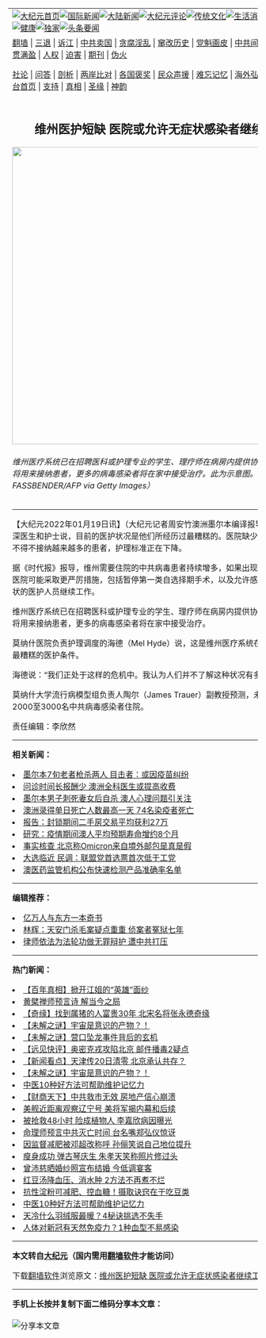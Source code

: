 <a name="1" id="1" target="_blank"></a><span id="1"></span>
<table align=center border="0"><tr><td colspan="2" VALIGN=TOP><a href="https://github.com/vqlpkt3054/djy/blob/master/gb/nf1351518.md#1"><img src="https://raw.githubusercontent.com/vqlpkt3054/www/master/t/djy/1.jpg" title="大纪元首页" alt="大纪元首页"></a><a href="https://github.com/vqlpkt3054/djy/blob/master/gb/n24hr.md#1"><img src="https://raw.githubusercontent.com/vqlpkt3054/www/master/t/djy/3.jpg" title="国际新闻" alt="国际新闻"></a><a href="https://github.com/vqlpkt3054/djy/blob/master/gb/nsc413.md#1"><img src="https://raw.githubusercontent.com/vqlpkt3054/www/master/t/djy/4.jpg" title="大陆新闻" alt="大陆新闻"></a><a href="https://github.com/vqlpkt3054/djy/blob/master/gb/news392.md#1"><img src="https://raw.githubusercontent.com/vqlpkt3054/www/master/t/djy/5.jpg" title="大纪元评论" alt="大纪元评论"></a><a href="https://github.com/vqlpkt3054/djy/blob/master/gb/news2007.md#1"><img src="https://raw.githubusercontent.com/vqlpkt3054/www/master/t/djy/6.jpg" title="传统文化" alt="传统文化"></a><a href="https://github.com/vqlpkt3054/djy/blob/master/gb/news2008.md#1"><img src="https://raw.githubusercontent.com/vqlpkt3054/www/master/t/djy/7.jpg" title="生活消费" alt="生活消费"></a><a href="https://github.com/vqlpkt3054/djy/blob/master/gb/ncyule.md#1"><img src="https://raw.githubusercontent.com/vqlpkt3054/www/master/t/djy/8.jpg" title="娱乐休闲" alt="娱乐休闲"></a><a href="https://github.com/vqlpkt3054/djy/blob/master/gb/nsc1002.md#1"><img src="https://raw.githubusercontent.com/vqlpkt3054/www/master/t/djy/9.jpg" title="健康" alt="健康"></a><a href="https://github.com/vqlpkt3054/djy/blob/master/gb/nf6092.md#1"><img src="https://raw.githubusercontent.com/vqlpkt3054/www/master/t/djy/10a.jpg" title="独家" alt="独家"></a><a href="https://github.com/vqlpkt3054/djy/blob/master/gb/nf4514.md#1"><img src="https://raw.githubusercontent.com/vqlpkt3054/www/master/t/djy/12a.jpg" title="头条要闻" alt="头条要闻"></a></td></tr>
<tr><td colspan="2" VALIGN=TOP><a target="_blank" href="https://github.com/vqlpkt3054/www/blob/master/README.md?zsrh#1">翻墙</a> | <a target="_blank" href="https://github.com/vqlpkt3054/djy/blob/master/gb/nf5657.md#1">三退</a> | <a target="_blank" href="https://github.com/vqlpkt3054/djy/blob/master/gb/nf6124.md#1">诉江</a> | <a target="_blank" href="https://github.com/vqlpkt3054/djy/blob/master/gb/nf1176117.md#1">中共卖国</a> | <a target="_blank" href="https://github.com/vqlpkt3054/djy/blob/master/gb/nf5773.md#1">贪腐淫乱</a> | <a target="_blank" href="https://github.com/vqlpkt3054/djy/blob/master/gb/nf1176115.md#1">窜改历史</a> | <a target="_blank" href="https://github.com/vqlpkt3054/djy/blob/master/gb/nf1176107.md#1">党魁画皮</a> | <a target="_blank" href="https://github.com/vqlpkt3054/djy/blob/master/gb/nf1320400.md#1">中共间谍</a> | <a target="_blank" href="https://github.com/vqlpkt3054/djy/blob/master/gb/nf1176114.md#1">破坏传统</a> | <a target="_blank" href="https://github.com/vqlpkt3054/ntdtv/blob/master/gb/prog447_1.md#1">恶贯满盈</a> | <a target="_blank" href="https://github.com/vqlpkt3054/djy/blob/master/gb/ncid278.md#1">人权</a> | <a target="_blank" href="https://github.com/vqlpkt3054/djy/blob/master/gb/nf1176111.md#1">迫害</a> | <a target="_blank" href="https://gitlab.com/szzdlab/mh-qikan/blob/master/README.md#1">期刊</a> | <a target="_blank" href="https://github.com/vqlpkt3054/djy/blob/master/gb/nf5562.md#1">伪火</a></p><p><a target="_blank" href="https://github.com/vqlpkt3054/djy/blob/master/gb/9p.md#1">社论</a> | <a target="_blank" href="https://github.com/vqlpkt3054/djy/blob/master/gb/nf4378.md#1">问答</a> | <a target="_blank" href="https://github.com/vqlpkt3054/djy/blob/master/gb/nf5792.md#1">剖析</a> | <a target="_blank" href="https://github.com/vqlpkt3054/djy/blob/master/gb/nf5735.md#1">两岸比对</a> | <a target="_blank" href="https://github.com/vqlpkt3054/djy/blob/master/gb/nf6119.md#1">各国褒奖</a> | <a target="_blank" href="https://github.com/vqlpkt3054/djy/blob/master/gb/nf6120.md#1">民众声援</a> | <a target="_blank" href="https://github.com/vqlpkt3054/djy/blob/master/gb/nf1188594.md#1">难忘记忆</a> | <a target="_blank" href="https://github.com/vqlpkt3054/djy/blob/master/gb/nf3180.md#1">海外弘传</a> | <a target="_blank" href="https://github.com/vqlpkt3054/djy/blob/master/gb/nf5410.md#1">万人上访</a> | <a target="_blank" href="https://github.com/vqlpkt3054/www/blob/master/README.md?zsrh#1">平台首页</a> | <a target="_blank" href="https://github.com/vqlpkt3054/djy/blob/master/gb/nf4386.md#1">支持</a> | <a target="_blank" href="https://github.com/vqlpkt3054/djy/blob/master/gb/nf4389.md#1">真相</a> | <a target="_blank" href="https://github.com/vqlpkt3054/djy/blob/master/gb/nf5790.md#1">圣缘</a> | <a target="_blank" href="https://github.com/vqlpkt3054/djy/blob/master/gb/nf4786.md#1">神韵</a></td></tr>
<tr><td VALIGN=TOP width="626"><h2 align=center>维州医护短缺 医院或允许无症状感染者继续工作</h2>
<img width="600" src="https://i.epochtimes.com/assets/uploads/2022/01/id13513164-GettyImages-1237549949-600x400.jpg" />
<h6>维州医疗系统已在招聘医科或护理专业的学生、理疗师在病房内提供协助。隔离酒店将用来接纳患者，更多的病毒感染者将在家中接受治疗。此为示意图。（INA FASSBENDER/AFP via Getty Images）
</h6>
<hr>
<p>【大纪元2022年01月19日讯】（大纪元记者周安竹澳洲<ahref="https://github.com/vqlpkt3054/djy/blob/master/gb/tag/%E5%A2%A8%E5%B0%94%E6%9C%AC.md#1">墨尔本</a>编译报导）墨尔本资深医生和护士说，目前的<ahref="https://github.com/vqlpkt3054/djy/blob/master/gb/tag/%E5%8C%BB%E6%8A%A4.md#1">医护</a>状况是他们所经历过最糟糕的。医院缺少医护人员而且不得不接纳越来越多的患者，护理标准正在下降。</p>
<p>据《时代报》报导，维州需要住院的<ahref="https://github.com/vqlpkt3054/djy/blob/master/gb/tag/%E4%B8%AD%E5%85%B1%E7%97%85%E6%AF%92.md#1">中共病毒</a>患者持续增多，如果出现最糟糕情况，医院可能采取更严厉措施，包括暂停第一类自选择期手术，以及允许感染病毒但无症状的<ahref="https://github.com/vqlpkt3054/djy/blob/master/gb/tag/%E5%8C%BB%E6%8A%A4.md#1">医护</a>人员继续工作。</p>
<p>维州<ahref="https://github.com/vqlpkt3054/djy/blob/master/gb/tag/%E5%8C%BB%E7%96%97%E7%B3%BB%E7%BB%9F.md#1">医疗系统</a>已在招聘医科或护理专业的学生、理疗师在病房内提供协助。隔离酒店将用来接纳患者，更多的病毒感染者将在家中接受治疗。</p>
<p>莫纳什医院负责护理调度的海德（Mel Hyde）说，这是维州<ahref="https://github.com/vqlpkt3054/djy/blob/master/gb/tag/%E5%8C%BB%E7%96%97%E7%B3%BB%E7%BB%9F.md#1">医疗系统</a>在过去15年中最糟糕的医护条件。</p>
<p>海德说：“我们正处于这样的危机中。我认为人们并不了解这种状况有多可怕。”</p>
<p>莫纳什大学流行病模型组负责人陶尔（James Trauer）副教授预测，未来几周或将有2000至3000名<ahref="https://github.com/vqlpkt3054/djy/blob/master/gb/tag/%E4%B8%AD%E5%85%B1%E7%97%85%E6%AF%92.md#1">中共病毒</a>感染者住院。</p>
<p>责任编辑：李欣然</p>

<hr>


<strong>相关新闻：</strong>
<li><a href="https://github.com/vqlpkt3054/djy/blob/master/gb/22/1/18/n13512598.md#1">墨尔本7旬老者枪杀两人 目击者：或因疫苗纠纷</a></li>
<li><a href="https://github.com/vqlpkt3054/djy/blob/master/gb/22/1/18/n13511851.md#1">问诊时间长报酬少 澳洲全科医生或提高收费</a></li>
<li><a href="https://github.com/vqlpkt3054/djy/blob/master/gb/22/1/18/n13512575.md#1">墨尔本男子刺死妻女后自杀 澳人心理问题引关注</a></li>
<li><a href="https://github.com/vqlpkt3054/djy/blob/master/gb/22/1/18/n13512029.md#1">澳洲录得单日死亡人数最高一天 74名染疫者死亡</a></li>
<li><a href="https://github.com/vqlpkt3054/djy/blob/master/gb/22/1/18/n13512388.md#1">报告：封锁期间二手房交易平均获利27万</a></li>
<li><a href="https://github.com/vqlpkt3054/djy/blob/master/gb/22/1/18/n13512084.md#1">研究：疫情期间澳人平均预期寿命增约8个月</a></li>
<li><a href="https://github.com/vqlpkt3054/djy/blob/master/gb/22/1/18/n13511825.md#1">事实核查 北京称Omicron来自境外邮包是真是假</a></li>
<li><a href="https://github.com/vqlpkt3054/djy/blob/master/gb/22/1/18/n13511876.md#1">大选临近 民调：联盟党首选票首次低于工党</a></li>
<li><a href="https://github.com/vqlpkt3054/djy/blob/master/gb/22/1/18/n13511899.md#1">澳医药监管机构公布快速检测产品准确率名单</a></li>
<hr>


<strong>编辑推荐：</strong>
<li><a href="https://github.com/upjkzu3674/djy/blob/master/gb/17/5/26/n9191512.md?dfh#1" target="_blank">亿万人与东方一本奇书</a></li><li><a href="https://github.com/tsiac2612/djy/blob/master/gb/18/3/2/n10186094.md#1" target="_blank">林辉：天安门杀毛案疑点重重 侦案者冤狱七年</a></li><li><a href="https://github.com/tsiac2612/djy/blob/master/gb/18/11/12/n10846893.md#1" target="_blank">律师依法为法轮功做无罪辩护 遭中共打压</a></li>
<hr>

<strong>热门新闻：</strong>
<li><a href="https://github.com/vqlpkt3054/djy/blob/master/gb/22/1/12/n13498418.md#1">【百年真相】掀开江姐的“英雄”面纱</a></li>
<li><a href="https://github.com/vqlpkt3054/djy/blob/master/gb/22/1/11/n13497077.md#1">黄檗禅师预言诗  解当今之局</a></li>
<li><a href="https://github.com/vqlpkt3054/djy/blob/master/gb/22/1/13/n13501136.md#1">【奇缘】找到属猪的人富贵30年 北宋名将张永德奇缘</a></li>
<li><a href="https://github.com/vqlpkt3054/djy/blob/master/gb/22/1/12/n13500792.md#1">【未解之谜】宇宙是意识的产物？！</a></li>
<li><a href="https://github.com/vqlpkt3054/djy/blob/master/gb/22/1/12/n13500661.md#1">【未解之谜】营口坠龙事件背后的玄机</a></li>
<li><a href="https://github.com/vqlpkt3054/djy/blob/master/gb/22/1/17/n13511720.md#1">【远见快评】奥密克戎攻陷北京 邮件播毒2疑点</a></li>
<li><a href="https://github.com/vqlpkt3054/djy/blob/master/gb/22/1/17/n13511405.md#1">【新闻看点】天津传20日清零 北京承认共存？</a></li>
<li><a href="https://github.com/vqlpkt3054/djy/blob/master/gb/22/1/12/n13500792.md#1">【未解之谜】宇宙是意识的产物？！</a></li>
<li><a href="https://github.com/vqlpkt3054/djy/blob/master/gb/22/1/16/n13508778.md#1">中医10种好方法可帮助维护记忆力</a></li>
<li><a href="https://github.com/vqlpkt3054/djy/blob/master/gb/22/1/15/n13506899.md#1">【财商天下】中共救市无效 房地产信心崩溃</a></li>
<li><a href="https://github.com/vqlpkt3054/djy/blob/master/gb/22/1/14/n13503870.md#1">美舰近距离观察辽宁号 美将军揭内幕和后续</a></li>
<li><a href="https://github.com/vqlpkt3054/djy/blob/master/gb/22/1/16/n13509050.md#1">被抢救48小时 险成植物人 李嘉欣病因曝光</a></li>
<li><a href="https://github.com/vqlpkt3054/djy/blob/master/gb/22/1/18/n13511813.md#1">命理师预言中共灭亡时间 台名嘴郑弘仪惊讶</a></li>
<li><a href="https://github.com/vqlpkt3054/djy/blob/master/gb/22/1/16/n13509172.md#1">因监督减肥被邓超改称呼 孙俪笑说自己地位提升</a></li>
<li><a href="https://github.com/vqlpkt3054/djy/blob/master/gb/22/1/17/n13509373.md#1">瘦身成功 弹古琴庆生 朱孝天笑称照片修过头</a></li>
<li><a href="https://github.com/vqlpkt3054/djy/blob/master/gb/22/1/16/n13508340.md#1">曾沛慈晒婚纱照宣布结婚 今低调宴客</a></li>
<li><a href="https://github.com/vqlpkt3054/djy/blob/master/gb/22/1/15/n13506631.md#1">红豆汤降血压、消水肿 2方法不再煮不烂</a></li>
<li><a href="https://github.com/vqlpkt3054/djy/blob/master/gb/22/1/15/n13506813.md#1">抗性淀粉可减肥、控血糖！摄取诀窍在于吃豆类</a></li>
<li><a href="https://github.com/vqlpkt3054/djy/blob/master/gb/22/1/16/n13508778.md#1">中医10种好方法可帮助维护记忆力</a></li>
<li><a href="https://github.com/vqlpkt3054/djy/blob/master/gb/22/1/14/n13505354.md#1">天冷什么羽绒服最暖？4秘诀挑选不失手</a></li>
<li><a href="https://github.com/vqlpkt3054/djy/blob/master/gb/22/1/12/n13499853.md#1">人体对新冠有天然免疫力？1种血型不易感染</a></li>
<hr>

<strong>本文转自<a href="https://www.epochtimes.com">大纪元</a>（国内需用<a href="https://github.com/vqlpkt3054/www/blob/master/README.md#8">翻墙软件</a>才能访问）</strong><p>下载<a href="https://github.com/vqlpkt3054/www/blob/master/README.md#8">翻墙软件</a>浏览原文：<a href="https://www.epochtimes.com/gb/22/1/18/n13512787.htm">维州医护短缺 医院或允许无症状感染者继续工作</a></p><hr>

<strong>手机上长按并复制下面二维码分享本文章：</strong><br><br><img src="https://chart.apis.google.com/chart?cht=qr&chs=240x240&choe=UTF-8&chld=M|2&chl=https://github.com/vqlpkt3054/djy/blob/master/gb/22/1/18/n13512787.md%231" title="分享本文章"></td><td VALIGN=TOP><a href="https://github.com/vqlpkt3054/djy/blob/master/gb/16/1/21/n4622075.md?dfh#1" target="_blank"><img src="https://raw.githubusercontent.com/vqlpkt3054/djy/master/gb/300/wei-f1.jpg" title="中共的伪火骗局"  alt="中共的伪火骗局"></a><br><a href="https://github.com/vqlpkt3054/www/blob/master/README.md?dfh#9" target="_blank"><img src="https://raw.githubusercontent.com/vqlpkt3054/djy/master/gb/300/yong-h.jpg" title="永恒的见证"  alt="永恒的见证"></a><br><a href="https://github.com/vqlpkt3054/djy/blob/master/gb/13/9/29/n3974789.md?dfh#1" target="_blank"><img src="https://raw.githubusercontent.com/vqlpkt3054/djy/master/gb/300/shang-lnz.jpg" title="善良女子被中共投男牢"  alt="善良女子被中共投男牢"></a><br><a href="https://github.com/vqlpkt3054/djy/blob/master/gb/16/3/16/n4663449.md?dfh#1" target="_blank"><img src="https://raw.githubusercontent.com/vqlpkt3054/djy/master/gb/300/huo-z3.jpg" title="警卫目击活摘器官"  alt="警卫目击活摘器官"></a><br><a href="https://github.com/vqlpkt3054/djy/blob/master/gb/16/8/7/n8177641.md?dfh#1" target="_blank"><img src="https://raw.githubusercontent.com/vqlpkt3054/djy/master/gb/300/huo-z4.jpg" title="证人描述活摘恐怖"  alt="证人描述活摘恐怖"></a><br><a href="https://github.com/vqlpkt3054/djy/blob/master/gb/10/4/19/n2881569.md?dfh#1" target="_blank"><img src="https://raw.githubusercontent.com/vqlpkt3054/djy/master/gb/300/huo-z1.jpg" title="揭开活摘器官黑幕"  alt="揭开活摘器官黑幕"></a><br><a href="https://github.com/vqlpkt3054/djy/blob/master/gb/10/11/7/n3077476.md?dfh#1" target="_blank"><img src="https://raw.githubusercontent.com/vqlpkt3054/djy/master/gb/300/ma-ks.jpg" title="马克思的成魔之路"  alt="马克思的成魔之路"></a><br><a href="https://github.com/vqlpkt3054/djy/blob/master/gb/14/6/9/n4173977.md?dfh#1" target="_blank"><img src="https://raw.githubusercontent.com/vqlpkt3054/djy/master/gb/300/chang-zs.jpg" title="藏字石 蕴天机"  alt="藏字石 蕴天机"></a><br><a href="https://github.com/vqlpkt3054/djy/blob/master/gb/18/5/10/n10381511.md?dfh#1" target="_blank"><img src="https://raw.githubusercontent.com/vqlpkt3054/djy/master/gb/300/st1.jpg" title="关注三亿人三退"  alt="关注三亿人三退"></a><br><a href="https://github.com/vqlpkt3054/djy/blob/master/gb/18/3/21/n10237682.md?dfh#1" target="_blank"><img src="https://raw.githubusercontent.com/vqlpkt3054/djy/master/gb/300/jie-t.jpg" title="解体中共复兴中华"  alt="解体中共复兴中华"></a><br><a href="https://github.com/vqlpkt3054/djy/blob/master/gb/9/2/9/n2422991.md?dfh#1" target="_blank"><img src="https://raw.githubusercontent.com/vqlpkt3054/djy/master/gb/300/gao-zs.jpg" title="中共迫害良心律师"  alt="中共迫害良心律师"></a><br><a href="https://github.com/vqlpkt3054/djy/blob/master/gb/18/12/9/n10900044.md?dfh#1" target="_blank"><img src="https://raw.githubusercontent.com/vqlpkt3054/djy/master/gb/300/sj1.jpg" title="三百多万人举报江泽民"  alt="三百多万人举报江泽民"></a><br><a href="https://github.com/vqlpkt3054/djy/blob/master/gb/18/8/28/n10672014.md?dfh#1" target="_blank"><img src="https://raw.githubusercontent.com/vqlpkt3054/djy/master/gb/300/sj2.jpg" title="这些官员为何起诉江泽民"  alt="这些官员为何起诉江泽民"></a><br><a href="https://github.com/vqlpkt3054/djy/blob/master/gb/8/12/18/n2367165.md?dfh#1" target="_blank"><img src="https://raw.githubusercontent.com/vqlpkt3054/djy/master/gb/300/liangan.jpg" title="海峡两岸的强烈对比"  alt="海峡两岸的强烈对比"></a><br><a href="https://github.com/vqlpkt3054/djy/blob/master/gb/15/12/10/n4593139.md?dfh#1" target="_blank"><img src="https://raw.githubusercontent.com/vqlpkt3054/djy/master/gb/300/jia-ndzl.jpg" title="加拿大总理的贺信"  alt="加拿大总理的贺信"></a><br><a href="https://github.com/vqlpkt3054/djy/blob/master/gb/11/6/17/n3289382.md?dfh#1" target="_blank"><img src="https://raw.githubusercontent.com/vqlpkt3054/djy/master/gb/300/xiao-wd.jpg" title="探寻真相兼听则明"  alt="探寻真相兼听则明"></a><br><a href="https://github.com/vqlpkt3054/djy/blob/master/gb/18/10/27/n10812623.md?dfh#1" target="_blank"><img src="https://raw.githubusercontent.com/vqlpkt3054/djy/master/gb/300/yindu.jpg" title="印度媒体报道东方"  alt="印度媒体报道东方"></a><br><a href="https://github.com/vqlpkt3054/djy/blob/master/gb/18/6/9/n10469652.md?dfh#1" target="_blank"><img src="https://raw.githubusercontent.com/vqlpkt3054/djy/master/gb/300/xie-j.jpg" title="不一样的海外校园"  alt="不一样的海外校园"></a><br><a href="https://github.com/vqlpkt3054/djy/blob/master/gb/7/4/5/n1669415.md?dfh#1" target="_blank"><img src="https://raw.githubusercontent.com/vqlpkt3054/djy/master/gb/300/li-up.jpg" title="从大师到徒弟的传奇"  alt="从大师到徒弟的传奇"></a><br><a href="https://github.com/vqlpkt3054/djy/blob/master/gb/17/5/26/n9191512.md?dfh#1" target="_blank"><img src="https://raw.githubusercontent.com/vqlpkt3054/djy/master/gb/300/zfl2.jpg" title="亿万人与东方一本奇书"  alt="亿万人与东方一本奇书"></a><br><a href="https://github.com/vqlpkt3054/djy/blob/master/gb/13/11/27/n4020290.md?dfh#1" target="_blank"><img src="https://raw.githubusercontent.com/vqlpkt3054/djy/master/gb/300/zhen-h.jpg" title="大陆见不到的震撼场面"  alt="大陆见不到的震撼场面"></a><br><a href="https://github.com/vqlpkt3054/djy/blob/master/gb/15/7/17/n4482910.md?dfh#1" target="_blank"><img src="https://raw.githubusercontent.com/vqlpkt3054/djy/master/gb/300/dalu-sk.jpg" title="人心向善 大陆当初盛况"  alt="人心向善 大陆当初盛况"></a><br><a href="https://github.com/vqlpkt3054/djy/blob/master/gb/19/1/5/n10955468.md?dfh#1" target="_blank"><img src="https://raw.githubusercontent.com/vqlpkt3054/djy/master/gb/300/zfl1.jpg" title="追寻真理 这书讲什么"  alt="追寻真理 这书讲什么"></a><br><a href="https://github.com/vqlpkt3054/www/blob/master/README.md?dfh#1" target="_blank"><img src="https://raw.githubusercontent.com/vqlpkt3054/djy/master/gb/300/fq1.jpg" title="下载免费翻墙软件"  alt="下载免费翻墙软件"></a><br></td></tr></table>
